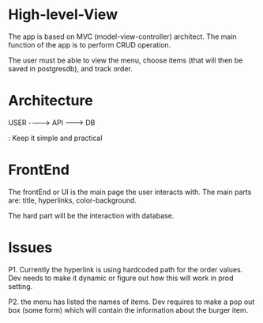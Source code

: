 # High-level-View

The app is based on MVC (model-view-controller) architect. The main function of the app is to perform CRUD operation.

The user must be able to view the menu, choose items (that will then be saved in postgresdb), and track order.

# Architecture

  USER ----> API ---> DB

  : Keep it simple and practical


# FrontEnd

The frontEnd or UI is the main page the user interacts with. The main parts are: title, hyperlinks, color-background.

The hard part will be the interaction with database.

# Issues

P1. Currently the hyperlink is using hardcoded path for the order values. Dev needs to make it dynamic or figure out how this will work in prod setting.

P2. the menu has listed the names of items. Dev requires to make a pop out box (some form) which will contain the information about the burger item.